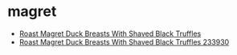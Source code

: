 # magret

 * [Roast Magret Duck Breasts With Shaved Black Truffles](../../index/r/roast-magret-duck-breasts-with-shaved-black-truffles-233930.json)
 * [Roast Magret Duck Breasts With Shaved Black Truffles 233930](../../index/r/roast-magret-duck-breasts-with-shaved-black-truffles-233930.json)
